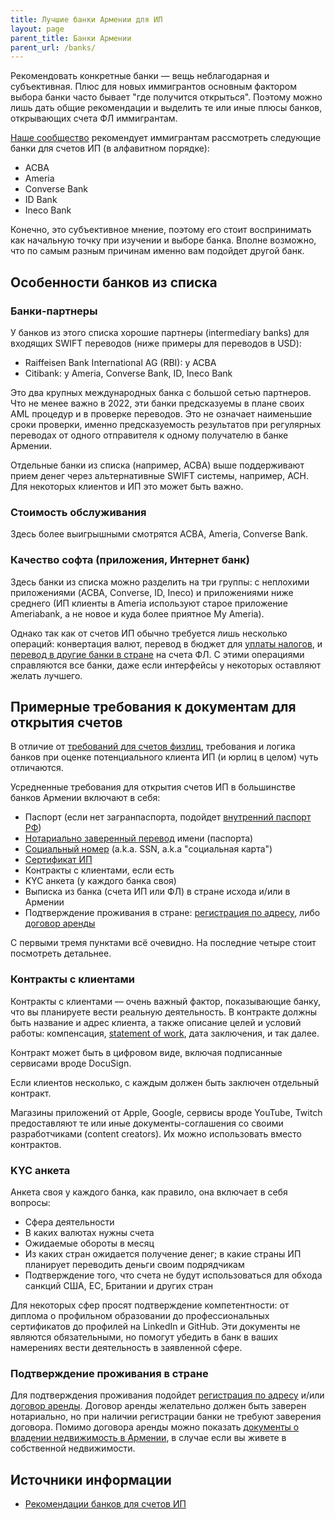```yaml
---
title: Лучшие банки Армении для ИП
layout: page
parent_title: Банки Армении
parent_url: /banks/
---
```


Рекомендовать конкретные банки — вещь неблагодарная и субъективная. Плюс для новых иммигрантов основным фактором выбора банки часто бывает "где получится открыться".
Поэтому можно лишь дать общие рекомендации и выделить те или иные плюсы банков, открывающих счета ФЛ иммигрантам.

[Наше сообщество](https://t.me/am_banking_and_relocation_chat) рекомендует иммигрантам рассмотреть следующие банки для счетов ИП (в алфавитном порядке):

- ACBA
- Ameria
- Converse Bank
- ID Bank
- Ineco Bank

Конечно, это субъективное мнение, поэтому его стоит воспринимать как начальную точку при изучении и выборе банка. Вполне возможно, что по самым разным причинам именно вам подойдет другой банк.

## Особенности банков из списка

### Банки-партнеры

У банков из этого списка хорошие партнеры (intermediary banks) для входящих SWIFT переводов (ниже примеры для переводов в USD):

- Raiffeisen Bank International AG (RBI): у ACBA
- Citibank: у Ameria, Converse Bank, ID, Ineco Bank

Это два крупных международных банка с большой сетью партнеров. Что не менее важно в 2022, эти банки предсказуемы в плане своих AML процедур и в проверке переводов. Это не означает наименьшие сроки проверки, именно предсказуемость результатов при регулярных переводах от одного отправителя к одному получателю в банке Армении.

Отдельные банки из списка (например, ACBA) выше поддерживают прием денег через альтернативные SWIFT системы, например, ACH. Для некоторых клиентов и ИП это может быть важно.

### Стоимость обслуживания

Здесь более выигрышными смотрятся ACBA, Ameria, Converse Bank.

### Качество софта (приложения, Интернет банк)

Здесь банки из списка можно разделить на три группы: с неплохими приложениями (ACBA, Converse, ID, Ineco) и приложениями ниже среднего (ИП клиенты в Ameria используют старое приложение Ameriabank, а не новое и куда более приятное My Ameria).

Однако так как от счетов ИП обычно требуется лишь несколько операций: конвертация валют, перевод в бюджет для [уплаты налогов](../business/ip-money.md), и [перевод в другие банки в стране](../money/bank-transfer-am.md) на счета ФЛ. С этими операциями справляются все банки, даже если интерфейсы у некоторых оставляют желать лучшего.

## Примерные требования к документам для открытия счетов

В отличие от [требований для счетов физлиц](best-fl.md), требования и логика банков при оценке потенциального клиента ИП (и юрлиц в целом) чуть отличаются.

Усредненные требования для открытия счетов ИП в большинстве банков Армении включают в себя:

- Паспорт (если нет загранпаспорта, подойдет [внутренний паспорт РФ](../migration.md#nopassport))
- [Нотариально заверенный перевод](../documents/passport-translation.md) имени (паспорта)
- [Социальный номер](../documents/social-number.md) (a.k.a. SSN, a.k.a "социальная карта")
- [Сертификат ИП](../business/ip-new.md)
- Контракты с клиентами, если есть
- KYC анкета (у каждого банка своя)
- Выписка из банка (счета ИП или ФЛ) в стране исхода и/или в Армении
- Подтверждение проживания в стране: [регистрация по адресу](../documents/registration.md), либо [договор аренды](../life/rent-house.md#contract)

С первыми тремя пунктами всё очевидно. На последние четыре стоит посмотреть детальнее.

### Контракты с клиентами

Контракты с клиентами — очень важный фактор, показывающие банку, что вы планируете вести реальную деятельность. В контракте должны быть название и адрес клиента, а также описание целей и условий работы: компенсация, [statement of work](https://en.wikipedia.org/wiki/Statement_of_work), дата заключения, и так далее.

Контракт может быть в цифровом виде, включая подписанные сервисами вроде DocuSign.

Если клиентов несколько, с каждым должен быть заключен отдельный контракт.

Магазины приложений от Apple, Google, сервисы вроде YouTube, Twitch предоставляют те или иные документы-соглашения со своими разработчиками (content creators). Их можно использовать вместо контрактов.

### KYC анкета

Анкета своя у каждого банка, как правило, она включает в себя вопросы:

- Сфера деятельности
- В каких валютах нужны счета
- Ожидаемые обороты в месяц
- Из каких стран ожидается получение денег; в какие страны ИП планирует переводить деньги своим подрядчикам
- Подтверждение того, что счета не будут использоваться для обхода санкций США, ЕС, Британии и других стран

Для некоторых сфер просят подтверждение компетентности: от диплома о профильном образовании до профессиональных сертификатов до профилей на LinkedIn и GitHub. Эти документы не являются обязательными, но помогут убедить в банк в ваших намерениях вести деятельность в заявленной сфере.

### Подтверждение проживания в стране

Для подтверждения проживания подойдет [регистрация по адресу](../documents/registration.md) и/или [договор аренды](../life/rent-house.md#contract). Договор аренды желательно должен быть заверен нотариально, но при наличии регистрации банки не требуют заверения договора. Помимо договора аренды можно показать [документы о владении недвижимость в Армении](../life/buying-home.md), в случае если вы живете в собственной недвижимости.

## Источники информации

- [Рекомендации банков для счетов ИП](https://www.notion.so/100868750c524c89a03a1c612343de54)
